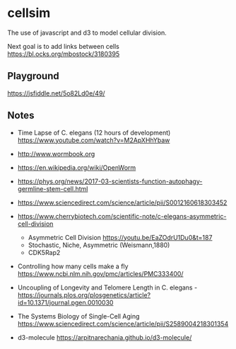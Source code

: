 # cellsim

The use of javascript and d3 to model cellular division.  

Next goal is to add links between cells https://bl.ocks.org/mbostock/3180395 


## Playground
https://jsfiddle.net/5o82Ld0e/49/

## Notes
* Time Lapse of C. elegans (12 hours of development) https://www.youtube.com/watch?v=M2ApXHhYbaw
* http://www.wormbook.org
* https://en.wikipedia.org/wiki/OpenWorm

* https://phys.org/news/2017-03-scientists-function-autophagy-germline-stem-cell.html
* https://www.sciencedirect.com/science/article/pii/S0012160618303452
* https://www.cherrybiotech.com/scientific-note/c-elegans-asymmetric-cell-division
  * Asymmetric Cell Division https://youtu.be/EaZOdrU1Du0&t=187
  * Stochastic, Niche, Asymmetric  (Weismann,1880)
  * CDK5Rap2
* Controlling how many cells make a fly https://www.ncbi.nlm.nih.gov/pmc/articles/PMC333400/
* Uncoupling of Longevity and Telomere Length in C. elegans - https://journals.plos.org/plosgenetics/article?id=10.1371/journal.pgen.0010030
* The Systems Biology of Single-Cell Aging https://www.sciencedirect.com/science/article/pii/S2589004218301354


* d3-molecule https://arpitnarechania.github.io/d3-molecule/
